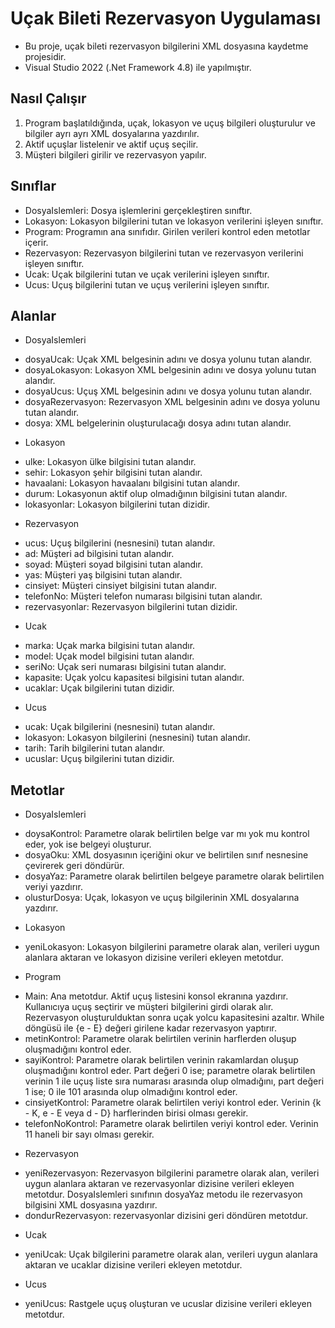 # Uçak Bileti Rezervasyon Uygulaması

* Bu proje, uçak bileti rezervasyon bilgilerini XML dosyasına kaydetme projesidir.
* Visual Studio 2022 (.Net Framework 4.8) ile yapılmıştır.

## Nasıl Çalışır

1. Program başlatıldığında, uçak, lokasyon ve uçuş bilgileri oluşturulur ve bilgiler ayrı ayrı XML dosyalarına yazdırılır.
2. Aktif uçuşlar listelenir ve aktif uçuş seçilir.
3. Müşteri bilgileri girilir ve rezervasyon yapılır.

## Sınıflar

- DosyaIslemleri: Dosya işlemlerini gerçekleştiren sınıftır.
- Lokasyon: Lokasyon bilgilerini tutan ve lokasyon verilerini işleyen sınıftır.
- Program: Programın ana sınıfıdır. Girilen verileri kontrol eden metotlar içerir.
- Rezervasyon: Rezervasyon bilgilerini tutan ve rezervasyon verilerini işleyen sınıftır.
- Ucak: Uçak bilgilerini tutan ve uçak verilerini işleyen sınıftır.
- Ucus: Uçuş bilgilerini tutan ve uçuş verilerini işleyen sınıftır.

## Alanlar

* DosyaIslemleri
- dosyaUcak: Uçak XML belgesinin adını ve dosya yolunu tutan alandır.
- dosyaLokasyon: Lokasyon XML belgesinin adını ve dosya yolunu tutan alandır.
- dosyaUcus: Uçuş XML belgesinin adını ve dosya yolunu tutan alandır.
- dosyaRezervasyon: Rezervasyon XML belgesinin adını ve dosya yolunu tutan alandır.
- dosya: XML belgelerinin oluşturulacağı dosya adını tutan alandır.

* Lokasyon
- ulke: Lokasyon ülke bilgisini tutan alandır.
- sehir: Lokasyon şehir bilgisini tutan alandır.
- havaalani: Lokasyon havaalanı bilgisini tutan alandır.
- durum: Lokasyonun aktif olup olmadığının bilgisini tutan alandır.
- lokasyonlar: Lokasyon bilgilerini tutan dizidir.

* Rezervasyon
- ucus: Uçuş bilgilerini (nesnesini) tutan alandır.
- ad: Müşteri ad bilgisini tutan alandır.
- soyad: Müşteri soyad bilgisini tutan alandır.
- yas: Müşteri yaş bilgisini tutan alandır.
- cinsiyet: Müşteri cinsiyet bilgisini tutan alandır.
- telefonNo: Müşteri telefon numarası bilgisini tutan alandır.
- rezervasyonlar: Rezervasyon bilgilerini tutan dizidir.

* Ucak
- marka: Uçak marka bilgisini tutan alandır.
- model: Uçak model bilgisini tutan alandır.
- seriNo: Uçak seri numarası bilgisini tutan alandır.
- kapasite: Uçak yolcu kapasitesi bilgisini tutan alandır.
- ucaklar: Uçak bilgilerini tutan dizidir.

* Ucus
- ucak: Uçak bilgilerini (nesnesini) tutan alandır.
- lokasyon: Lokasyon bilgilerini (nesnesini) tutan alandır.
- tarih: Tarih bilgilerini tutan alandır.
- ucuslar: Uçuş bilgilerini tutan dizidir.

## Metotlar

* DosyaIslemleri
- doysaKontrol: Parametre olarak belirtilen belge var mı yok mu kontrol eder, yok ise belgeyi oluşturur.
- dosyaOku: XML dosyasının içeriğini okur ve belirtilen sınıf nesnesine çevirerek geri döndürür.
- dosyaYaz: Parametre olarak belirtilen belgeye parametre olarak belirtilen veriyi yazdırır.
- olusturDosya: Uçak, lokasyon ve uçuş bilgilerinin XML dosyalarına yazdırır.

* Lokasyon
- yeniLokasyon: Lokasyon bilgilerini parametre olarak alan, verileri uygun alanlara aktaran ve lokasyon dizisine verileri ekleyen metotdur.

* Program
- Main: Ana metotdur. Aktif uçuş listesini konsol ekranına yazdırır. Kullanıcıya uçuş seçtirir ve müşteri bilgilerini girdi olarak alır. Rezervasyon oluşturulduktan sonra uçak yolcu kapasitesini azaltır. While döngüsü ile {e - E} değeri girilene kadar rezervasyon yaptırır.
- metinKontrol: Parametre olarak belirtilen verinin harflerden oluşup oluşmadığını kontrol eder.
- sayiKontrol: Parametre olarak belirtilen verinin rakamlardan oluşup oluşmadığını kontrol eder. Part değeri 0 ise; parametre olarak belirtilen verinin 1 ile uçuş liste sıra numarası arasında olup olmadığını, part değeri 1 ise; 0 ile 101 arasında olup olmadığını kontrol eder.
- cinsiyetKontrol: Parametre olarak belirtilen veriyi kontrol eder. Verinin {k - K, e - E veya d - D} harflerinden birisi olması gerekir.
- telefonNoKontrol: Parametre olarak belirtilen veriyi kontrol eder. Verinin 11 haneli bir sayı olması gerekir.

* Rezervasyon
- yeniRezervasyon: Rezervasyon bilgilerini parametre olarak alan, verileri uygun alanlara aktaran ve rezervasyonlar dizisine verileri ekleyen metotdur. DosyaIslemleri sınıfının dosyaYaz metodu ile rezervasyon bilgisini XML dosyasına yazdırır.
- dondurRezervasyon: rezervasyonlar dizisini geri döndüren metotdur.

* Ucak
- yeniUcak: Uçak bilgilerini parametre olarak alan, verileri uygun alanlara aktaran ve ucaklar dizisine verileri ekleyen metotdur.

* Ucus
- yeniUcus: Rastgele uçuş oluşturan ve ucuslar dizisine verileri ekleyen metotdur.